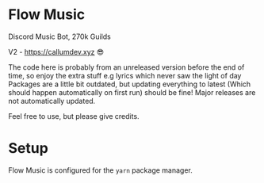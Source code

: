 # Flow Music
Discord Music Bot, 270k Guilds

V2 - https://callumdev.xyz 😎

The code here is probably from an unreleased version before the end of time, so enjoy the extra stuff e.g lyrics which never saw the light of day
Packages are a little bit outdated, but updating everything to latest (Which should happen automatically on first run) should be fine! Major releases are not automatically updated.

Feel free to use, but please give credits.

# Setup
Flow Music is configured for the `yarn` package manager.